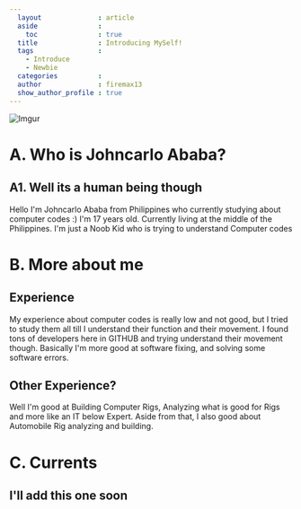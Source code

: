 ```yaml
---
  layout              : article
  aside               :
    toc               : true
  title               : Introducing MySelf!
  tags                : 
    - Introduce
    - Newbie
  categories          : 
  author              : firemax13
  show_author_profile : true
---
```

![Imgur](https://i.imgur.com/R8x66W5.png)

# A. Who is Johncarlo Ababa?
## A1. Well its a human being though
Hello I'm Johncarlo Ababa from Philippines who currently studying about computer codes :)
I'm 17 years old. Currently living at the middle of the Philippines.
I'm just a Noob Kid who is trying to understand Computer codes

# B. More about me
## Experience
My experience about computer codes is really low and not good, but I tried to study them all till I understand their function and their movement.
I found tons of developers here in GITHUB and trying understand their movement though. Basically I'm more good at software fixing, and solving some software errors.

## Other Experience?
Well I'm good at Building Computer Rigs, Analyzing what is good for Rigs and more like an IT below Expert. Aside from that, I also good about Automobile Rig analyzing and building.

# C. Currents
## I'll add this one soon
